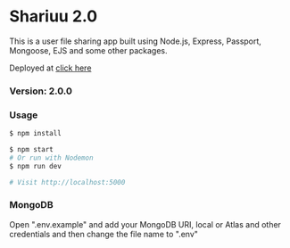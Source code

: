 # Shariuu 2.0

This is a user file sharing app built using Node.js, Express, Passport, Mongoose, EJS and some other packages.

Deployed at [click here](https://shariuu2.herokuapp.com/)

### Version: 2.0.0

### Usage

```sh
$ npm install
```

```sh
$ npm start
# Or run with Nodemon
$ npm run dev

# Visit http://localhost:5000
```

### MongoDB

Open ".env.example" and add your MongoDB URI, local or Atlas and other credentials and then change the file name to ".env"
